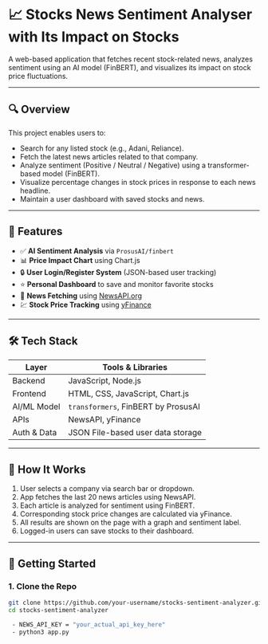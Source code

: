 # 📈 Stocks News Sentiment Analyser with Its Impact on Stocks

A web-based application that fetches recent stock-related news, analyzes sentiment using an AI model (FinBERT), and visualizes its impact on stock price fluctuations.

---

## 🔍 Overview

This project enables users to:
- Search for any listed stock (e.g., Adani, Reliance).
- Fetch the latest news articles related to that company.
- Analyze sentiment (Positive / Neutral / Negative) using a transformer-based model (FinBERT).
- Visualize percentage changes in stock prices in response to each news headline.
- Maintain a user dashboard with saved stocks and news.

---

## 🧠 Features

- ✅ **AI Sentiment Analysis** via `ProsusAI/finbert`
- 📊 **Price Impact Chart** using Chart.js
- 🔒 **User Login/Register System** (JSON-based user tracking)
- ⭐ **Personal Dashboard** to save and monitor favorite stocks
- 📰 **News Fetching** using [NewsAPI.org](https://newsapi.org/)
- 💹 **Stock Price Tracking** using [yFinance](https://pypi.org/project/yfinance/)

---

## 🛠️ Tech Stack

| Layer        | Tools & Libraries                      |
|--------------|----------------------------------------|
| Backend      | JavaScript, Node.js                          |
| Frontend     | HTML, CSS, JavaScript, Chart.js        |
| AI/ML Model  | `transformers`, FinBERT by ProsusAI     |
| APIs         | NewsAPI, yFinance                      |
| Auth & Data  | JSON File-based user data storage      |

---

## 🧪 How It Works

1. User selects a company via search bar or dropdown.
2. App fetches the last 20 news articles using NewsAPI.
3. Each article is analyzed for sentiment using FinBERT.
4. Corresponding stock price changes are calculated via yFinance.
5. All results are shown on the page with a graph and sentiment label.
6. Logged-in users can save stocks to their dashboard.

---

## 🚀 Getting Started

### 1. Clone the Repo

```bash
git clone https://github.com/your-username/stocks-sentiment-analyzer.git
cd stocks-sentiment-analyzer

 - NEWS_API_KEY = "your_actual_api_key_here"
 - python3 app.py


